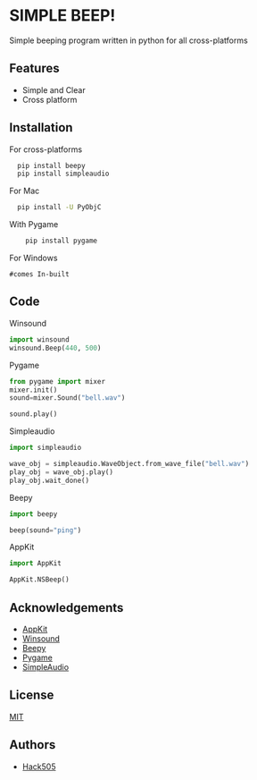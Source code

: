 
# SIMPLE BEEP!

Simple beeping program written in python for all cross-platforms




## Features

- Simple and Clear
- Cross platform


## Installation

For cross-platforms
```bash
  pip install beepy
  pip install simpleaudio
```

For Mac

```bash
  pip install -U PyObjC
```

With Pygame

```bash
    pip install pygame
```

For Windows
    
    #comes In-built

    
## Code

Winsound

```python
import winsound
winsound.Beep(440, 500)
```

Pygame

```python
from pygame import mixer
mixer.init() 
sound=mixer.Sound("bell.wav")

sound.play()
```

Simpleaudio

```python
import simpleaudio 

wave_obj = simpleaudio.WaveObject.from_wave_file("bell.wav")
play_obj = wave_obj.play()
play_obj.wait_done()
```

Beepy

```python
import beepy

beep(sound="ping")
```

AppKit

```python
import AppKit

AppKit.NSBeep()
```
## Acknowledgements

 - [AppKit](https://developer.apple.com/documentation/appkit/)
 - [Winsound](https://docs.python.org/3/library/winsound.html)
 - [Beepy](https://pypi.org/project/beepy)
 - [Pygame](https://www.pygame.org/)
 - [SimpleAudio](https://simpleaudio.readthedocs.io/en/latest/)


## License

[MIT](https://github.com/hack505/Simple_beep/blob/main/LICENSE)

## Authors

- [Hack505](https://www.github.com/hack505)
